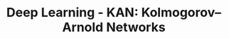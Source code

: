 <br />
<p align="center">
  <h1 align="center">Deep Learning - KAN: Kolmogorov–Arnold Networks </h1>

  <p align="center">
  </p>
</p>


